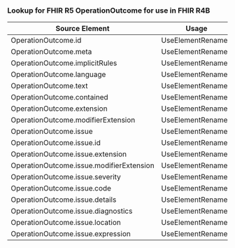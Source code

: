 ### Lookup for FHIR R5 OperationOutcome for use in FHIR R4B

| Source Element | Usage | Target |
| -------------- | ----- | ------ |
| OperationOutcome.id | UseElementRenamed | OperationOutcome.id |
| OperationOutcome.meta | UseElementRenamed | OperationOutcome.meta |
| OperationOutcome.implicitRules | UseElementRenamed | OperationOutcome.implicitRules |
| OperationOutcome.language | UseElementRenamed | OperationOutcome.language |
| OperationOutcome.text | UseElementRenamed | OperationOutcome.text |
| OperationOutcome.contained | UseElementRenamed | OperationOutcome.contained |
| OperationOutcome.extension | UseElementRenamed | OperationOutcome.extension |
| OperationOutcome.modifierExtension | UseElementRenamed | OperationOutcome.modifierExtension |
| OperationOutcome.issue | UseElementRenamed | OperationOutcome.issue |
| OperationOutcome.issue.id | UseElementRenamed | OperationOutcome.issue.id |
| OperationOutcome.issue.extension | UseElementRenamed | OperationOutcome.issue.extension |
| OperationOutcome.issue.modifierExtension | UseElementRenamed | OperationOutcome.issue.modifierExtension |
| OperationOutcome.issue.severity | UseElementRenamed | OperationOutcome.issue.severity |
| OperationOutcome.issue.code | UseElementRenamed | OperationOutcome.issue.code |
| OperationOutcome.issue.details | UseElementRenamed | OperationOutcome.issue.details |
| OperationOutcome.issue.diagnostics | UseElementRenamed | OperationOutcome.issue.diagnostics |
| OperationOutcome.issue.location | UseElementRenamed | OperationOutcome.issue.location |
| OperationOutcome.issue.expression | UseElementRenamed | OperationOutcome.issue.expression |
